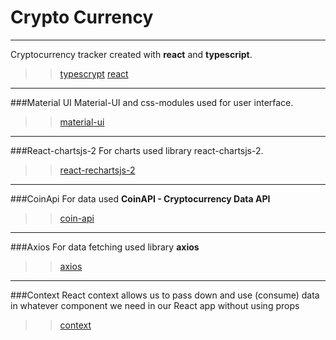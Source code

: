 # Crypto Currency

---

Cryptocurrency tracker created with **react** and **typescript**.

> > [typescrypt](https://www.typescriptlang.org)
> > [react](https://ru.reactjs.org/)

---

###Material UI
Material-UI and css-modules used for user interface.

> > [material-ui](https://mui.com/)

---

###React-chartsjs-2
For charts used library react-chartsjs-2.

> > [react-rechartsjs-2](https://react-chartjs-2.js.org/)

---

###CoinApi
For data used **CoinAPI - Cryptocurrency Data API**

> > [coin-api](https://www.coinapi.io/)

---

###Axios
For data fetching used library **axios**

> > [axios](https://axios-http.com/docs/intro)

---

###Context
React context allows us to pass down and use (consume) data in whatever component we need in our React app without using props

> > [context](https://reactjs.org/docs/context.html)
